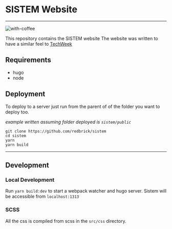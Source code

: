 # SISTEM Website

---

![with-coffee](https://img.shields.io/badge/made%20with-%E2%98%95%EF%B8%8F%20coffee-yellow.svg)

This repository contains the SISTEM website The website was written to have a
similar feel to [TechWeek](https://techweek.dcu.ie)

## Requirements

* hugo
* node

## Deployment

To deploy to a server just run from the parent of of the folder you want to
deploy too.

_example written assuming folder deployed is `sistem/public`_

```
git clone https://github.com/redbrick/sistem
cd sistem
yarn
yarn build
```

---

## Development

### Local Development

Run `yarn build:dev` to start a webpack watcher and hugo server. Sistem will be
accessible from `localhost:1313`

### SCSS

All the css is compiled from scss in the `src/css` directory.
